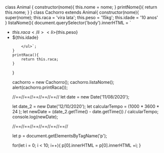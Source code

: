 class Animal {
    constructor(nome){
        this.nome = nome;
    }
    printNome(){
       return this.nome;
    }
}
class Cachorro extends Animal{
    constructor(nome){
        super(nome);
        this.raca = 'vira lata';
        this.peso = '15kg';
        this.idade = '10 anos'
    }
    listaNome(){
        document.querySelector('body').innerHTML = 
        `<ul class="box">
          <li>${this.raca}</li>
          <li>${this.peso}</li>
          <li>${this.idade}</li>
        
        </ul>`;
    }
    printRaca(){
        return this.raca;
    }

}

cachorro = new Cachorro();
cachorro.listaNome();
alert(cachorro.printRaca());



//==//==//==//==//==//
let date = new Date('11/08/2020');

let date_2 = new Date('12/10/2020');
let calcularTempo = (1000 * 3600 * 24 );
let newDate = (date_2.getTime() - date.getTime()) / calcularTempo;
console.log(newDate);

//==//==//==//==//==//==//

let p = document.getElementsByTagName('p');



for(let i = 0; i < 10; i++){
    p[0].innerHTML = p[0].innerHTML +i;
}